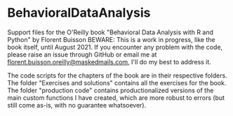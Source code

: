 # BehavioralDataAnalysis
Support files for the O'Reilly book "Behavioral Data Analysis with R and Python" by Florent Buisson
BEWARE: This is a work in progress, like the book itself, until August 2021.
If you encounter any problem with the code, please raise an issue through GitHub or email me at 
florent.buisson.oreilly@maskedmails.com, I'll do my best to address it. 

The code scripts for the chapters of the book are in their respective folders. The folder "Exercises and solutions" contains all the exercises for the book. The folder "production code" contains productionalized versions of the main custom functions I have created, which are more robust to errors (but still come as-is, with no guarantee whatsoever).

